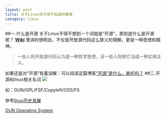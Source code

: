 ```yaml
---
layout: post
title: 关于Linux你不得不知道的事情
category: linux
---
```

##一.什么是开源
关于Linux不得不想到一个词就是“开源”，那到底什么是开源呢？
[**Wiki**](http://zh.wikipedia.org/wiki/%E5%BC%80%E6%BA%90) 里讲的很明白，不仅是开放源代码这么狭义的理解，更是一种思想和精神。

>一些人将开放源代码认为是一种哲学思想，另一些人则把它当成一种实用主义。

如果还是对“开源”有着误解：可以阅读这篇博客[“开源”是什么，能吃吗？](http://www.cnblogs.com/rupeng/p/3139537.html)
##二.开源和linux相关名词
![](http://www.linux.org/images/linux_org.png)

如：GUN/GPL/FSF/Copyleft/OSS/FS

参考[linux历史发展](http://linuxme.blog.51cto.com/1850814/346363)

[GUN Operating System](http://www.gnu.org/copyleft/)
